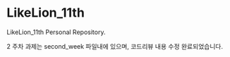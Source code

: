 # LikeLion_11th
LikeLion_11th Personal Repository.

2 주차 과제는 second_week 파일내에 있으며, 코드리뷰 내용 수정 완료되었습니다.
